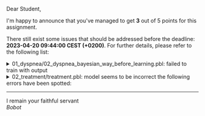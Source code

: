 Dear Student,

I'm happy to announce that you've managed to get **3** out of 5 points for this assignment.

There still exist some issues that should be addressed before the deadline: **2023-04-20 09:44:00 CEST (+0200)**. For further details, please refer to the following list:

<details><summary>01_dyspnea/02_dyspnea_bayesian_way_before_learning.pbl: failed to train with output</summary></details>
<details><summary>02_treatment/treatment.pbl: model seems to be incorrect the following errors have been spotted:</summary>&nbsp;&nbsp;- given evidence: bisphosphonates and calcium, got erronoeus output when trying to inference on files: 02_treatment/treatment.pbl, 02_treatment/query.que, 02_treatment/evi_bisphosphonates_and_calcium.evi:<br>InconsistentEvidenceError: Inconsistent evidence detected during evidence propagation.</details>

-----------
I remain your faithful servant\
_Bobot_